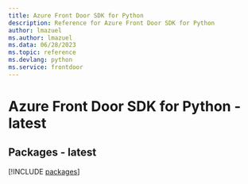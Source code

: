 ```yaml
---
title: Azure Front Door SDK for Python
description: Reference for Azure Front Door SDK for Python
author: lmazuel
ms.author: lmazuel
ms.data: 06/28/2023
ms.topic: reference
ms.devlang: python
ms.service: frontdoor
---
```

# Azure Front Door SDK for Python - latest
## Packages - latest
[!INCLUDE [packages](front-door-index.md)]